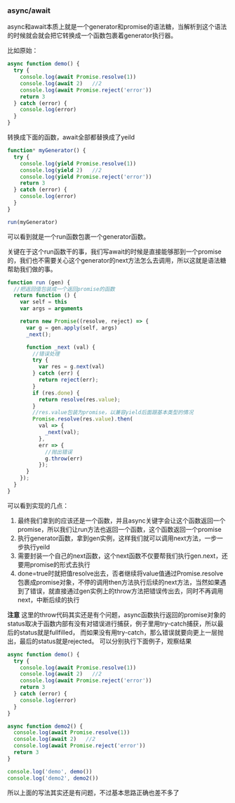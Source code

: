 ### async/await

async和await本质上就是一个generator和promise的语法糖，当解析到这个语法的时候就会就会把它转换成一个函数包裹着generator执行器。

比如原始：

```javascript
async function demo() {
  try {
    console.log(await Promise.resolve(1)) 
    console.log(await 2)   //2
    console.log(await Promise.reject('error'))
    return 3
  } catch (error) {
    console.log(error)
  }
}
```

转换成下面的函数，await全部都替换成了yeild

```javascript
function* myGenerator() {
  try {
    console.log(yield Promise.resolve(1)) 
    console.log(yield 2)   //2
    console.log(yield Promise.reject('error'))
    return 3
  } catch (error) {
    console.log(error)
  }
}

run(myGenerator)
```

可以看到就是一个run函数包裹一个generator函数。

关键在于这个run函数干的事，我们写await的时候是直接能够那到一个promise的，我们也不需要关心这个generator的next方法怎么去调用，所以这就是语法糖帮助我们做的事。
```javascript
function run (gen) {
  //把返回值包装成一个返回promise的函数
  return function () {
    var self = this
    var args = arguments

    return new Promise((resolve, reject) => {
      var g = gen.apply(self, args)
      _next();

      function _next (val) {
        //错误处理
        try {
          var res = g.next(val)
        } catch (err) {
          return reject(err);
        }
        if (res.done) {
          return resolve(res.value);
        }
        //res.value包装为promise，以兼容yield后面跟基本类型的情况
        Promise.resolve(res.value).then(
          val => {
            _next(val);
          },
          err => {
            //抛出错误
            g.throw(err)
          });
      }
    });
  }
}
```
可以看到实现的几点：
1. 最终我们拿到的应该还是一个函数，并且async关键字会让这个函数返回一个promise，所以我们让run方法也返回一个函数，这个函数返回一个promise
2. 执行generator函数，拿到gen实例，这样我们就可以调用next方法，一步一步执行yeild
3. 需要封装一个自己的next函数，这个next函数不仅要帮我们执行gen.next，还要用promise的形式去执行
4. done=true时就把值resolve出去，否者继续将value值通过Promise.resolve包裹成promise对象，不停的调用then方法执行后续的next方法，当然如果遇到了错误，就直接通过gen实例上的throw方法把错误传出去，同时不再调用next，中断后续的执行

**注意**
这里的throw代码其实还是有个问题，async函数执行返回的promise对象的status取决于函数内部有没有对错误进行捕获，例子里用try-catch捕获，所以最后的status就是fullfilled， 而如果没有用try-catch，那么错误就要向更上一层抛出，最后的status就是rejected。
可以分别执行下面例子，观察结果
```javascript
async function demo() {
  try {
    console.log(await Promise.resolve(1)) 
    console.log(await 2)   //2
    console.log(await Promise.reject('error'))
    return 3
  } catch (error) {
    console.log(error)
  }
}

async function demo2() {
  console.log(await Promise.resolve(1)) 
  console.log(await 2)   //2
  console.log(await Promise.reject('error'))
  return 3
}

console.log('demo', demo())
console.log('demo2', demo2())
```
所以上面的写法其实还是有问题，不过基本思路正确也差不多了